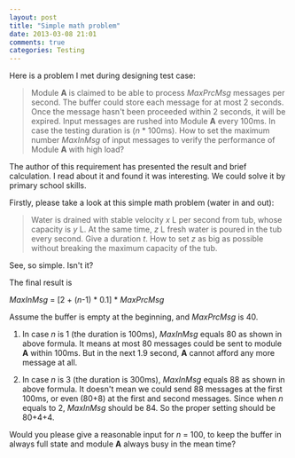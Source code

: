 ```yaml
---
layout: post
title: "Simple math problem"
date: 2013-03-08 21:01
comments: true
categories: Testing
---
```


Here is a problem I met during designing test case:

>Module **A** is claimed to be able to process *MaxPrcMsg* messages per second. The buffer could store each message for at most 2 seconds. Once the message hasn't been proceeded within 2 seconds, it will be expired. Input messages are rushed into Module **A** every 100ms. In case the testing duration is (*n* * 100ms). How to set the maximum number *MaxInMsg* of input messages to verify the performance of Module **A** with high load?

The author of this requirement has presented the result and brief calculation. I read about it and found it was interesting. We could solve it by primary school skills.

<!--more-->

Firstly, please take a look at this simple math problem (water in and out):

>Water is drained with stable velocity *x* L per second from tub, whose capacity is *y* L. At the same time, *z* L fresh water is poured in the tub every second. Give a duration *t*. How to set *z* as big as possible without breaking the maximum capacity of the tub.

See, so simple. Isn't it?

The final result is

*MaxInMsg* =  [2 + (*n*-1) * 0.1] * *MaxPrcMsg*

Assume the buffer is empty at the beginning, and *MaxPrcMsg* is 40.

1. In case *n* is 1 (the duration is 100ms), *MaxInMsg* equals 80 as shown in above formula. It means at most 80 messages could be sent to module **A** within 100ms. But in the next 1.9 second, **A** cannot afford any more message at all.

2. In case *n* is 3 (the duration is 300ms), *MaxInMsg* equals 88 as shown in above formula. It doesn't mean we could send 88 messages at the first 100ms, or even (80+8) at the first and second messages. Since when *n* equals to 2, *MaxInMsg* should be 84. So the proper setting should be 80+4+4.

Would you please give a reasonable input for *n* = 100, to keep the buffer in always full state and module **A** always busy in the mean time?

